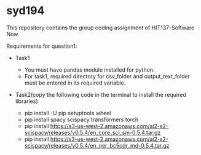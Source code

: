# syd194

This repository contains the group coding assignment of HIT137-Software Now.

Requirements for question1:

- Task1

  - You must have pandas module installed for python.
  - For task1, required directory for csv_folder and output_text_folder must be entered in its required variable.

- Task2(copy the following code in the terminal to install the required libraries)

  - pip install -U pip setuptools wheel
  - pip install spacy scispacy transformers torch
  - pip install https://s3-us-west-2.amazonaws.com/ai2-s2-scispacy/releases/v0.5.4/en_core_sci_sm-0.5.4.tar.gz
  - pip install https://s3-us-west-2.amazonaws.com/ai2-s2-scispacy/releases/v0.5.4/en_ner_bc5cdr_md-0.5.4.tar.gz


